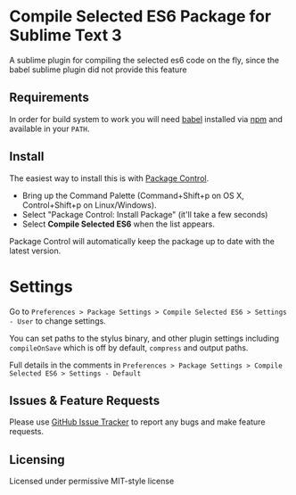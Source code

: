 # Compile Selected ES6 Package for Sublime Text 3

A sublime plugin for compiling the selected es6 code on the fly, since the babel sublime plugin did not provide this feature


## Requirements

In order for build system to work you will need [babel](https://babeljs.io/) installed via [npm](http://nodejs.org/) and available in your `PATH`.

## Install

The easiest way to install this is with [Package Control](https://sublime.wbond.net/).

 * Bring up the Command Palette (Command+Shift+p on OS X, Control+Shift+p on Linux/Windows).
 * Select "Package Control: Install Package" (it'll take a few seconds)
 * Select **Compile Selected ES6** when the list appears.

Package Control will automatically keep the package up to date with the latest version.

# Settings

Go to `Preferences > Package Settings > Compile Selected ES6 > Settings - User` to change settings.

You can set paths to the stylus binary, and other plugin settings including `compileOnSave` which is off by default, `compress` and output paths.

Full details in the comments in `Preferences > Package Settings > Compile Selected ES6 > Settings - Default`


## Issues & Feature Requests

Please use [GitHub Issue Tracker](https://github.com/xinchaobeta/compile-selected-es6/issues) to report any bugs and make feature requests.

## Licensing
Licensed under permissive MIT-style license